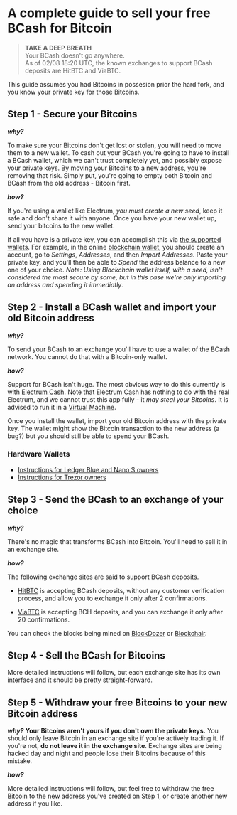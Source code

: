 # A complete guide to sell your free BCash for Bitcoin

> **TAKE A DEEP BREATH**<br/>
> Your BCash doesn't go anywhere. <br/>
> As of 02/08 18:20 UTC, the known exchanges to support BCash deposits are HitBTC and ViaBTC.

This guide assumes you had Bitcoins in possesion prior the hard fork, and you know your private key for those Bitcoins.

## Step 1 - Secure your Bitcoins

***why?***

To make sure your Bitcoins don't get lost or stolen, you will need to move them to a new wallet. To cash out your BCash you're going to have to install a BCash wallet, which we can't trust completely yet, and possibly expose your private keys. By moving your Bitcoins to a new address, you're removing that risk. Simply put, you're going to empty both Bitcoin and BCash from the old address - Bitcoin first.

***how?***

If you're using a wallet like Electrum, *you must create a new seed*, keep it safe and don't share it with anyone. Once you have your new wallet up, send your bitcoins to the new wallet.

If all you have is a private key, you can accomplish this via [the supported wallets](http://bitcoin.org/en/choose-your-wallet). For example, in the online [blockchain wallet](http://blockchain.info/wallet), you should create an account, go to *Settings*, *Addresses*, and then *Import Addresses*. Paste your private key, and you'll then be able to *Spend* the address balance to a new one of your choice. *Note: Using Blockchain wallet itself, with a seed, isn't considered the most secure by some, but in this case we're only importing an address and spending it immediatly*.


## Step 2 - Install a BCash wallet and import your old Bitcoin address

***why?***

To send your BCash to an exchange you'll have to use a wallet of the BCash network. You cannot do that with a Bitcoin-only wallet.


***how?***

Support for BCash isn't huge. The most obvious way to do this currently is with [Electrum Cash](http://electroncash.org/). Note that Electrum Cash has nothing to do with the real Electrum, and we cannot trust this app fully - it *may steal your Bitcoins*. It is advised to run it in a [Virtual Machine](https://www.howtogeek.com/196060/beginner-geek-how-to-create-and-use-virtual-machines/).

Once you install the wallet, import your old Bitcoin address with the private key. The wallet might show the Bitcoin transaction to the new address (a bug?) but you should still be able to spend your BCash.

### Hardware Wallets

* [Instructions for Ledger Blue and Nano S owners](http://support.ledgerwallet.com/knowledge_base/topics/bitcoin-cash)
* [Instructions for Trezor owners](https://blog.trezor.io/claim-bcash-bitcoin-cash-bch-bcc-trezor-wallet-f0a810d5864a)

## Step 3 - Send the BCash to an exchange of your choice

***why?***

There's no magic that transforms BCash into Bitcoin. You'll need to sell it in an exchange site.

***how?***

The following exchange sites are said to support BCash deposits.

* [HitBTC](https://hitbtc.com/) is accepting BCash deposits, without any customer verification process, and allow you to exchange it only after 2 confirmations.
- [ViaBTC](https://www.viabtc.com/) is accepting BCH deposits, and you can exchange it only after 20 confirmations.

You can check the blocks being mined on [BlockDozer](http://blockdozer.com/insight/blocks) or [Blockchair](https://blockchair.com/bitcoin-cash/blocks).

## Step 4 - Sell the BCash for Bitcoins

More detailed instructions will follow, but each exchange site has its own interface and it should be pretty straight-forward.


## Step 5 - Withdraw your free Bitcoins to your new Bitcoin address

***why?***
**Your Bitcoins aren't yours if you don't own the private keys.** You should only leave Bitcoin in an exchange site if you're actively trading it. If you're not, **do not leave it in the exchange site**. Exchange sites are being hacked day and night and people lose their Bitcoins because of this mistake.

***how?***

More detailed instructions will follow, but feel free to withdraw the free Bitcoin to the new address you've created on Step 1, or create another new address if you like.

